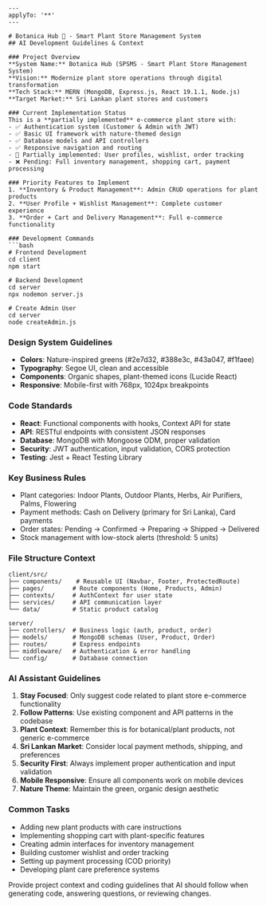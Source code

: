 ```instructions
---
applyTo: '**'
---

# Botanica Hub 🌿 - Smart Plant Store Management System
## AI Development Guidelines & Context

### Project Overview
**System Name:** Botanica Hub (SPSMS - Smart Plant Store Management System)
**Vision:** Modernize plant store operations through digital transformation
**Tech Stack:** MERN (MongoDB, Express.js, React 19.1.1, Node.js)
**Target Market:** Sri Lankan plant stores and customers

### Current Implementation Status
This is a **partially implemented** e-commerce plant store with:
- ✅ Authentication system (Customer & Admin with JWT)
- ✅ Basic UI framework with nature-themed design
- ✅ Database models and API controllers
- ✅ Responsive navigation and routing
- 🔄 Partially implemented: User profiles, wishlist, order tracking
- ❌ Pending: Full inventory management, shopping cart, payment processing

### Priority Features to Implement
1. **Inventory & Product Management**: Admin CRUD operations for plant products
2. **User Profile + Wishlist Management**: Complete customer experience
3. **Order + Cart and Delivery Management**: Full e-commerce functionality

### Development Commands
```bash
# Frontend Development
cd client
npm start

# Backend Development  
cd server
npx nodemon server.js

# Create Admin User
cd server
node createAdmin.js
```

### Design System Guidelines
- **Colors**: Nature-inspired greens (#2e7d32, #388e3c, #43a047, #f1faee)
- **Typography**: Segoe UI, clean and accessible
- **Components**: Organic shapes, plant-themed icons (Lucide React)
- **Responsive**: Mobile-first with 768px, 1024px breakpoints

### Code Standards
- **React**: Functional components with hooks, Context API for state
- **API**: RESTful endpoints with consistent JSON responses
- **Database**: MongoDB with Mongoose ODM, proper validation
- **Security**: JWT authentication, input validation, CORS protection
- **Testing**: Jest + React Testing Library

### Key Business Rules
- Plant categories: Indoor Plants, Outdoor Plants, Herbs, Air Purifiers, Palms, Flowering
- Payment methods: Cash on Delivery (primary for Sri Lanka), Card payments
- Order states: Pending → Confirmed → Preparing → Shipped → Delivered
- Stock management with low-stock alerts (threshold: 5 units)

### File Structure Context
```
client/src/
├── components/    # Reusable UI (Navbar, Footer, ProtectedRoute)
├── pages/        # Route components (Home, Products, Admin)
├── contexts/     # AuthContext for user state
├── services/     # API communication layer
└── data/         # Static product catalog

server/
├── controllers/  # Business logic (auth, product, order)
├── models/       # MongoDB schemas (User, Product, Order)
├── routes/       # Express endpoints
├── middleware/   # Authentication & error handling
└── config/       # Database connection
```

### AI Assistant Guidelines
1. **Stay Focused**: Only suggest code related to plant store e-commerce functionality
2. **Follow Patterns**: Use existing component and API patterns in the codebase
3. **Plant Context**: Remember this is for botanical/plant products, not generic e-commerce
4. **Sri Lankan Market**: Consider local payment methods, shipping, and preferences
5. **Security First**: Always implement proper authentication and input validation
6. **Mobile Responsive**: Ensure all components work on mobile devices
7. **Nature Theme**: Maintain the green, organic design aesthetic

### Common Tasks
- Adding new plant products with care instructions
- Implementing shopping cart with plant-specific features
- Creating admin interfaces for inventory management
- Building customer wishlist and order tracking
- Setting up payment processing (COD priority)
- Developing plant care preference systems

Provide project context and coding guidelines that AI should follow when generating code, answering questions, or reviewing changes.
```